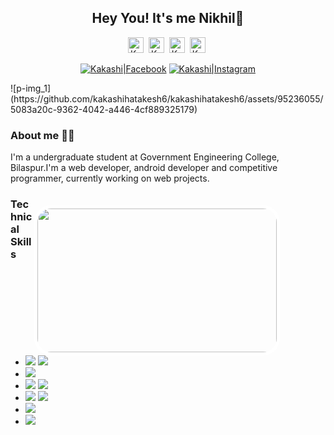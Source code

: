 <!--------header--------->
<h2 align="center">Hey You! It's me Nikhil👋</h2>

<nav align="center">
    <p align="center">
        <a href="https://www.linkedin.com/in/kakashi-hatake-749933227/"><img alt="Kakashi|Linkedin" src="https://cdn.jsdelivr.net/npm/simple-icons@v3/icons/linkedin.svg" width="25px"></a>&nbsp;
        <a href="https://twitter.com/Kakashish6/"><img alt="Kakashi|Twitter" src="https://cdn.jsdelivr.net/npm/simple-icons@3.13.0/icons/twitter.svg" width="25px"></a>&nbsp;
<!--         <a href="https://www.stopstalk.com/user/profile/itskakashi"><img src="https://github.com/stopstalk/media-resources/blob/master/stopstalk-large-black.svg" alt="Kakashi|Stopstalk" width="25px"></a>&nbsp; -->
        <a href="https://linktr.ee/kakashihatakesh6"><img src="https://cdn.jsdelivr.net/npm/simple-icons@3.13.0/icons/treehouse.svg" alt="Kakashi|Linktree" width="25px"></a>&nbsp;
        <a href="mailto:kakashihatakesh6@gmail.com"><img src="https://cdn.jsdelivr.net/npm/simple-icons@3.13.0/icons/gmail.svg" alt="Kakashi|Gmail" width="25px"></a>&nbsp;
    </p>
    <p align="center">
     <a href="https://www.facebook.com"><img src="https://img.shields.io/badge/Facebook-1877F2?style=for-the-badge&logo=facebook&logoColor=white" alt="Kakashi|Facebook"></a>
     <a href="https://www.instagram.in/"><img src="https://img.shields.io/badge/Instagram-E4405F?style=for-the-badge&logo=instagram&logoColor=white" alt="Kakashi|Instagram"></a>
  </p>
</nav>
![p-img_1](https://github.com/kakashihatakesh6/kakashihatakesh6/assets/95236055/5083a20c-9362-4042-a446-4cf889325179)


<!--------About Section--------->

<!--------<h3>About Me 🙋‍♂️</h3>--------->

### About me :raising_hand_man:
<p>I'm a undergraduate student at Government Engineering College, Bilaspur.I'm a web developer, android developer and competitive programmer, currently working on web projects.</p>
<img align="right" width="383px" height="230px" src="https://github.com/kakashihatakesh6/kakashihatakesh6/assets/95236055/5083a20c-9362-4042-a446-4cf889325179" style="margin-right: 73px; margin-top: 21px; border-radius: 27px; border: 5px solid #fff; padding: 0;">

<!---------- Skill Section --------------->
### Technical Skills
<ul>
  <li><img src="https://img.shields.io/badge/HTML5-E34F26?style=for-the-badge&logo=html5&logoColor=white">
       <img src="https://img.shields.io/badge/CSS3-1572B6?style=for-the-badge&logo=css3&logoColor=white">
  </li>
  <li><img src="https://img.shields.io/badge/JavaScript-323330?style=for-the-badge&logo=javascript&logoColor=F7DF1E"></li>
  <li><img src="https://img.shields.io/badge/-django-black?style=flat&logo=django"> <img src="https://img.shields.io/badge/-C%20&%20C++-659ad2?style=flat&logo=c%2B%2B&logoColor=ffffff""></li>
  <li><img src="https://img.shields.io/badge/-Bootstrap-563D7C?style=flat&logo=bootstrap&logoColor=white"> <img src="https://img.shields.io/badge/MySQL-005C84?style=for-the-badge&logo=mysql&logoColor=white"></li>
  <li><img src="https://img.shields.io/badge/Python-FFD43B?style=for-the-badge&logo=python&logoColor=darkgreen"></li>
  <li><img src="https://img.shields.io/badge/Python-FFD43B?style=for-the-badge&logo=python&logoColor=darkgreen](https://www.flaticon.com/free-icon/structure_3334886?term=react&related_id=3334886)https://www.flaticon.com/free-icon/structure_3334886?term=react&related_id=3334886"></li>
</ul>
